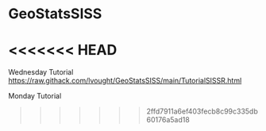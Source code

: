 # GeoStatsSISS

<<<<<<< HEAD
=======
Wednesday Tutorial
https://raw.githack.com/lvought/GeoStatsSISS/main/TutorialSISSR.html

Monday Tutorial

>>>>>>> 2ffd7911a6ef403fecb8c99c335db60176a5ad18
